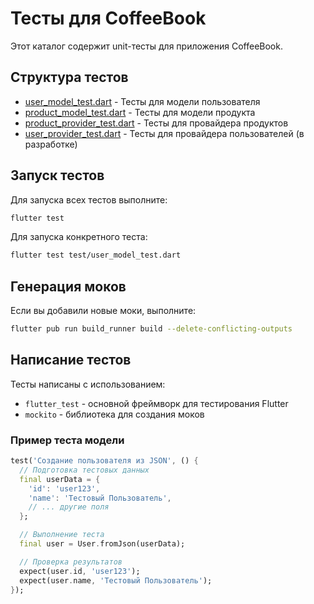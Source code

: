 # Тесты для CoffeeBook

Этот каталог содержит unit-тесты для приложения CoffeeBook.

## Структура тестов

- [user_model_test.dart](user_model_test.dart) - Тесты для модели пользователя
- [product_model_test.dart](product_model_test.dart) - Тесты для модели продукта
- [product_provider_test.dart](product_provider_test.dart) - Тесты для провайдера продуктов
- [user_provider_test.dart](user_provider_test.dart) - Тесты для провайдера пользователей (в разработке)

## Запуск тестов

Для запуска всех тестов выполните:

```bash
flutter test
```

Для запуска конкретного теста:

```bash
flutter test test/user_model_test.dart
```

## Генерация моков

Если вы добавили новые моки, выполните:

```bash
flutter pub run build_runner build --delete-conflicting-outputs
```

## Написание тестов

Тесты написаны с использованием:
- `flutter_test` - основной фреймворк для тестирования Flutter
- `mockito` - библиотека для создания моков

### Пример теста модели

```dart
test('Создание пользователя из JSON', () {
  // Подготовка тестовых данных
  final userData = {
    'id': 'user123',
    'name': 'Тестовый Пользователь',
    // ... другие поля
  };

  // Выполнение теста
  final user = User.fromJson(userData);

  // Проверка результатов
  expect(user.id, 'user123');
  expect(user.name, 'Тестовый Пользователь');
});
```